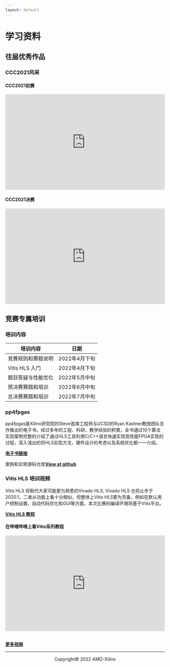 ```yaml
---
layout: default
---
```


# 学习资料

## 往届优秀作品

### CCC2021风采

#### CCC2021初赛
<div style="position: relative; padding: 30% 45%;">
<iframe style="position: absolute; width: 100%; height: 100%; left: 0; top: 0;" src="https://www.bilibili.com/video/BV1wu411X7EH?spm_id_from=333.337.search-card.all.click" frameborder="no" scrolling="no"></iframe>
</div>

#### CCC2021决赛
<div style="position: relative; padding: 30% 45%;">
<iframe style="position: absolute; width: 100%; height: 100%; left: 0; top: 0;" src="https://www.bilibili.com/video/BV1db4y147FC?spm_id_from=333.337.search-card.all.click" frameborder="no" scrolling="no"></iframe>
</div>



## 竞赛专属培训

### 培训内容

| **培训内容**       | **日期**      |
| ------------------ | ------------- |
| 竞赛规则和赛题说明 | 2022年4月下旬 |
| Vitis HLS 入门     | 2022年4月下旬 |
| 题目答疑与性能优化 | 2022年5月中旬 |
| 预决赛赛题和培训   | 2022年6月中旬 |
| 总决赛赛题和培训   | 2022年7月中旬 |



### pp4fpgas

pp4fpgas是Xilinx研究院的Steve首席工程师与UCSD的Ryan Kastner教授团队合作推出的电子书。经过多年的工程、科研、教学经验的积累，全书通过10个算法实现案例完整的介绍了通过HLS工具利用C/C++语言快速实现高性能FPGA实现的过程，深入浅出的将HLS实现方法，硬件设计的考虑以及系统优化都一一介绍。

[**电子书链接**](https://xupsh.gitbook.io/pp4fpgas-cn/readme/readme)

案例和实例源码仓库<a class="buttons github" href="https://github.com/xupsh/pp4fpgas-cn-hls"><b>View at github</b></a>

### Vitis HLS 培训视频

Vitis HLS 将取代大家可能更为熟悉的Vivado HLS, Vivado HLS 也将止步于2020.1，二者从功能上看十分相似，但整体上Vitis HLS更为完备，例如在默认用户控制设置，自动代码优化和GUI等方面，本次比赛的编译环境将基于Vitis平台。

[**Vitis HLS 教程**](https://www.xilinx.com/html_docs/xilinx2020_2/vitis_doc/hjv1582730488418.html)

#### 在哔哩哔哩上看Vitis系列教程
<div style="position: relative; padding: 30% 45%;">
<iframe style="position: absolute; width: 100%; height: 100%; left: 0; top: 0;" src="https://player.bilibili.com/player.html?cid=211965422&aid=753816989&page=1&as_wide=1&high_quality=1&danmaku=0" frameborder="no" scrolling="no"></iframe>
</div>

​                 
[**更多视频**](https://www.youtube.com/watch?v=T4HaM2QONw8&list=PLRr5m7hDN9TI_TbwWxNuzHUUqR-P1Piq6)

---------------------------------------
<p align="center">Copyright&copy; 2022 AMD-Xilinx</p>